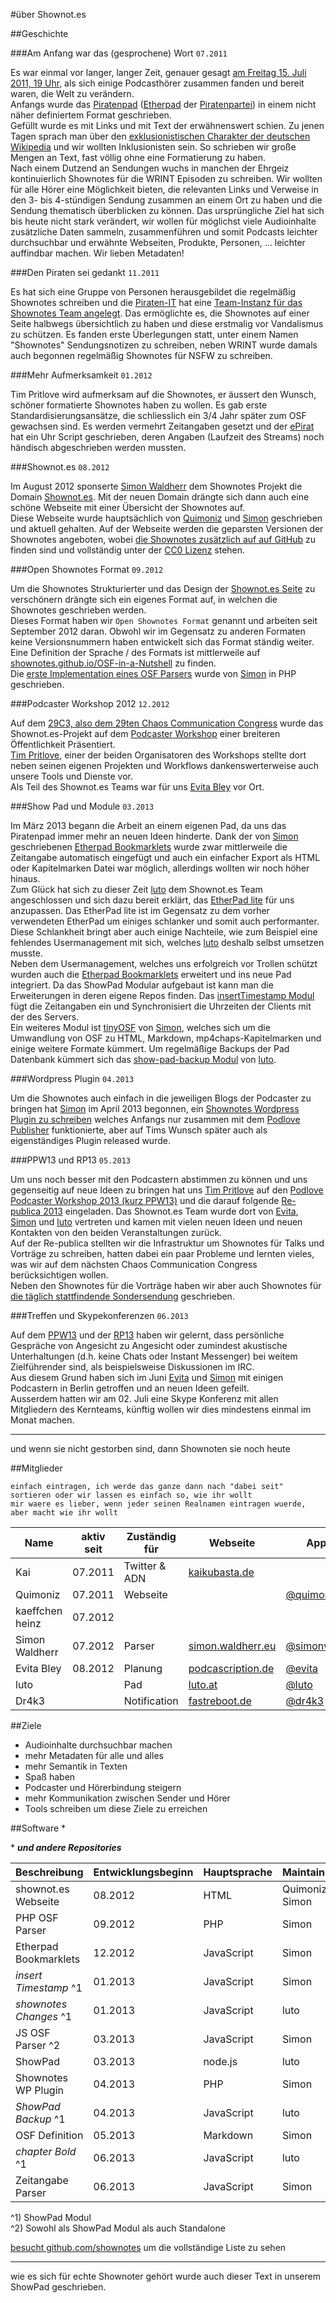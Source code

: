 #über Shownot.es

##Geschichte

###Am Anfang war das (gesprochene) Wort ```07.2011```

Es war einmal vor langer, langer Zeit, genauer gesagt [am Freitag 15. Juli 2011, 19 Uhr](http://www.wrint.de/2011/07/15/kl010011-ferngesprache-iii/#more-301), als sich einige Podcasthörer zusammen fanden und bereit waren, die Welt zu verändern.  
Anfangs wurde das [Piratenpad](http://www.piratenpad.de/) ([Etherpad](http://de.wikipedia.org/wiki/EtherPad) der [Piratenpartei](http://www.piratenpartei.de/)) in einem nicht näher definiertem Format geschrieben.  
Gefüllt wurde es mit Links und mit Text der erwähnenswert schien. Zu jenen Tagen sprach man über den [exklusionistischen Charakter der deutschen Wikipedia](http://de.wiktionary.org/wiki/Exklusionist) und wir wollten Inklusionisten sein. So schrieben wir große Mengen an Text, fast völlig ohne eine Formatierung zu haben.  
Nach einem Dutzend an Sendungen wuchs in manchen der Ehrgeiz kontinuierlich Shownotes für die WRINT Episoden zu schreiben. Wir wollten für alle Hörer eine Möglichkeit bieten, die relevanten Links und Verweise in den 3- bis 4-stündigen Sendung zusammen an einem Ort zu haben und die Sendung thematisch überblicken zu können.
Das ursprüngliche Ziel hat sich bis heute nicht stark verändert, wir wollen für möglichst viele Audioinhalte zusätzliche Daten sammeln, zusammenführen und somit Podcasts leichter durchsuchbar und erwähnte Webseiten, Produkte, Personen, … leichter auffindbar machen. Wir lieben Metadaten!  

###Den Piraten sei gedankt ```11.2011```

Es hat sich eine Gruppe von Personen herausgebildet die regelmäßig Shownotes schreiben und die [Piraten-IT](https://wiki.piratenpartei.de/IT) hat eine [Team-Instanz für das Shownotes Team angelegt](https://shownotes.piratenpad.de/).
Das ermöglichte es, die Shownotes auf einer Seite halbwegs übersichtlich zu haben und diese erstmalig vor Vandalismus zu schützen.
Es fanden erste Überlegungen statt, unter einem Namen "Shownotes"  Sendungsnotizen zu schreiben, neben WRINT wurde damals auch begonnen regelmäßig Shownotes für NSFW zu schreiben.

###Mehr Aufmerksamkeit ```01.2012```

Tim Pritlove wird aufmerksam auf die Shownotes, er äussert den Wunsch, schöner formatierte Shownotes haben zu wollen. Es gab erste Standardisierungsansätze, die schliesslich ein 3/4 Jahr später zum OSF gewachsen sind.
Es werden vermehrt Zeitangaben gesetzt und der [ePirat](http://epirat.de/) hat ein Uhr Script geschrieben, deren Angaben (Laufzeit des Streams) noch händisch abgeschrieben werden mussten.

###Shownot.es ```08.2012```

Im August 2012 sponserte [Simon Waldherr](http://simon.waldherr.eu/) dem Shownotes Projekt die Domain [Shownot.es](http://shownot.es/). Mit der neuen Domain drängte sich dann auch eine schöne Webseite mit einer Übersicht der Shownotes auf.  
Diese Webseite wurde hauptsächlich von [Quimoniz](https://alpha.app.net/quimoniz) und [Simon](http://simon.waldherr.eu/) geschrieben und aktuell gehalten. Auf der Webseite werden die geparsten Versionen der Shownotes angeboten, wobei [die Shownotes zusätzlich auf auf GitHub](https://github.com/shownotes/shownot.es) zu finden sind und vollständig unter der [CC0 Lizenz](http://creativecommons.org/publicdomain/zero/1.0/) stehen.

###Open Shownotes Format ```09.2012```

Um die Shownotes Strukturierter und das Design der [Shownot.es Seite](http://shownot.es/) zu verschönern drängte sich ein eigenes Format auf, in welchen die Shownotes geschrieben werden.  
Dieses Format haben wir ```Open Shownotes Format``` genannt und arbeiten seit September 2012 daran. Obwohl wir im Gegensatz zu anderen Formaten keine Versionsnummern haben entwickelt sich das Format ständig weiter. Eine Definition der Sprache / des Formats ist mittlerweile auf [shownotes.github.io/OSF-in-a-Nutshell](http://shownotes.github.io/OSF-in-a-Nutshell/#deutsch) zu finden.  
Die [erste Implementation eines OSF Parsers](https://github.com/shownotes/OpenShownotesFormat) wurde von [Simon](http://simon.waldherr.eu/) in PHP geschrieben.

###Podcaster Workshop 2012 ```12.2012```

Auf dem [29C3, also dem 29ten Chaos Communication Congress](http://events.ccc.de/category/29c3/) wurde das Shownot.es-Projekt auf dem [Podcaster Workshop](http://events.ccc.de/congress/2012/wiki/Podcaster_Workshop) einer breiteren Öffentlichkeit Präsentiert.   
[Tim Pritlove](http://metaebene.me/timpritlove/), einer der beiden Organisatoren des Workshops stellte dort neben seinen eigenen Projekten und Workflows dankenswerterweise auch unsere Tools und Dienste vor.  
Als Teil des Shownot.es Teams war für uns [Evita Bley](https://alpha.app.net/evita) vor Ort.

###Show Pad und Module ```03.2013```

Im März 2013 begann die Arbeit an einem eigenen Pad, da uns das Piratenpad immer mehr an neuen Ideen hinderte. Dank der von [Simon](http://simon.waldherr.eu/) geschriebenen [Etherpad Bookmarklets](https://github.com/shownotes/EtherpadBookmarklets) wurde zwar mittlerweile die Zeitangabe automatisch eingefügt und auch ein einfacher Export als HTML oder Kapitelmarken Datei war möglich, allerdings wollten wir noch höher hinaus.  
Zum Glück hat sich zu dieser Zeit [luto](http://luto.at/) dem Shownot.es Team angeschlossen und sich dazu bereit erklärt, das [EtherPad lite](https://github.com/ether/etherpad-lite) für uns anzupassen. Das EtherPad lite ist im Gegensatz zu dem vorher verwendeten EtherPad um einiges schlanker und somit auch performanter. Diese Schlankheit bringt aber auch einige Nachteile, wie zum Beispiel eine fehlendes Usermanagement mit sich, welches [luto](http://luto.at/) deshalb selbst umsetzen musste.  
Neben dem Usermanagement, welches uns erfolgreich vor Trollen schützt wurden auch die [Etherpad Bookmarklets](https://github.com/shownotes/EtherpadBookmarklets) erweitert und ins neue Pad integriert. Da das ShowPad Modular aufgebaut ist kann man die Erweiterungen in deren eigene Repos finden. Das [insertTimestamp Modul](https://github.com/shownotes/ep_insertTimestamp) fügt die Zeitangaben ein und Synchronisiert die Uhrzeiten der Clients mit der des Servers.  
Ein weiteres Modul ist [tinyOSF](https://github.com/shownotes/tinyOSF.js) von [Simon](http://simon.waldherr.eu/), welches sich um die Umwandlung von OSF zu HTML, Markdown, mp4chaps-Kapitelmarken und einige weitere Formate kümmert.
Um regelmäßige Backups der Pad Datenbank kümmert sich das [show-pad-backup Modul](https://github.com/shownotes/show-pad-backup) von [luto](http://luto.at/).

###Wordpress Plugin ```04.2013```

Um die Shownotes auch einfach in die jeweiligen Blogs der Podcaster zu bringen hat [Simon](http://simon.waldherr.eu/) im April 2013 begonnen, ein [Shownotes Wordpress Plugin zu schreiben](https://github.com/shownotes/wp-osf-shownotes) welches Anfangs nur zusammen mit dem [Podlove Publisher](https://github.com/podlove/podlove-publisher) funktionierte, aber auf Tims Wunsch später auch als eigenständiges Plugin released wurde.

###PPW13 und RP13 ```05.2013```

Um uns noch besser mit den Podcastern abstimmen zu können und uns gegenseitig auf neue Ideen zu bringen hat uns [Tim Pritlove](http://metaebene.me/timpritlove/) auf den [Podlove Podcaster Workshop 2013 (kurz PPW13)](http://metaebene.me/blog/2013/03/15/podlove-podcaster-workshop/) und die darauf folgende [Re-publica 2013](http://re-publica.de/) eingeladen. Das Shownot.es Team wurde dort von [Evita](https://alpha.app.net/evita), [Simon](http://simon.waldherr.eu/) und [luto](http://luto.at/) vertreten und kamen mit vielen neuen Ideen und neuen Kontakten von den beiden Veranstaltungen zurück.  
Auf der Re-publica stellten wir die Infrastruktur um Shownotes für Talks und Vorträge zu schreiben, hatten dabei ein paar Probleme und lernten vieles, was wir auf dem nächsten Chaos Communication Congress berücksichtigen wollen.  
Neben den Shownotes für die Vorträge haben wir aber auch Shownotes für [die täglich stattfindende Sondersendung](http://die-sondersendung.de/) geschrieben.

###Treffen und Skypekonferenzen ```06.2013```

Auf dem [PPW13](http://metaebene.me/blog/2013/03/15/podlove-podcaster-workshop/) und der [RP13](http://re-publica.de/) haben wir gelernt, dass persönliche Gespräche von Angesicht zu Angesicht oder zumindest akustische Unterhaltungen (d.h. keine Chats oder Instant Messenger) bei weitem Zielführender sind, als beispielsweise Diskussionen im IRC.  
Aus diesem Grund haben sich im Juni [Evita](https://alpha.app.net/evita) und [Simon](http://simon.waldherr.eu/) mit einigen Podcastern in Berlin getroffen und an neuen Ideen gefeilt.  
Ausserdem hatten wir am 02. Juli eine Skype Konferenz mit allen Mitgliedern des Kernteams, künftig wollen wir dies mindestens einmal im Monat machen.

---

und wenn sie nicht gestorben sind, dann Shownoten sie noch heute

##Mitglieder

```einfach eintragen, ich werde das ganze dann nach "dabei seit" sortieren oder wir lassen es einfach so, wie ihr wollt```  
```mir waere es lieber, wenn jeder seinen Realnamen eintragen wuerde, aber macht wie ihr wollt```   

Name             | aktiv seit | Zuständig für | Webseite                                       | App.net                                               | Twitter
-----------------|------------|---------------|------------------------------------------------|-------------------------------------------------------|------------------------
Kai              | 07.2011    | Twitter & ADN | [kaikubasta.de](http://kaikubasta.de/)         |                                                       | [@kaikubasta](http://twitter.com/kaikubasta)
Quimoniz         | 07.2011    | Webseite      |                                                | [@quimoniz](https://alpha.app.net/quimoniz)           | [@quimoniz](https://twitter.com/quimoniz)
kaeffchen heinz  | 07.2012    |               |                                                |                                                       | [@kaeffchen_heinz](https://twitter.com/kaeffchen_heinz)
Simon Waldherr   | 07.2012    | Parser        | [simon.waldherr.eu](http://simon.waldherr.eu/) | [@simonwaldherr](https://alpha.app.net/simonwaldherr) | [@simonwaldherr](https://twitter.com/simonwaldherr)
Evita Bley       | 08.2012    | Planung       | [podcascription.de](http://podcascription.de/) | [@evita](https://alpha.app.net/evita)                 | [@evitabley](https://twitter.com/evitabley)
luto             |            | Pad           | [luto.at](http://luto.at/)                     | [@luto](https://alpha.app.net/luto)                   | [@luutoo](https://twitter.com/luutoo)
Dr4k3            |            | Notification  | [fastreboot.de](http://fastreboot.de/)         | [@dr4k3](https://alpha.app.net/dr4k3)                 | [@dr4k3_LE](https://twitter.com/dr4k3_LE)

##Ziele

* Audioinhalte durchsuchbar machen
* mehr Metadaten für alle und alles
* mehr Semantik in Texten
* Spaß haben
* Podcaster und Hörerbindung steigern
* mehr Kommunikation zwischen Sender und Hörer
* Tools schreiben um diese Ziele zu erreichen


##Software \*

\* ***und andere Repositories***

Beschreibung           | Entwicklungsbeginn | Hauptsprache | Maintainer       | Repo
-----------------------|--------------------|--------------|------------------|------
shownot.es Webseite    | 08.2012            | HTML         | Quimoniz / Simon | [shownot.es](https://github.com/shownotes/shownot.es)
PHP OSF Parser         | 09.2012            | PHP          | Simon            | [OpenShownotesFormat](https://github.com/shownotes/OpenShownotesFormat)
Etherpad Bookmarklets  | 12.2012            | JavaScript   | Simon            | [EtherpadBookmarklets](https://github.com/shownotes/EtherpadBookmarklets)
*insert Timestamp* ^1  | 01.2013            | JavaScript   | Simon            | [ep_insertTimestamp](https://github.com/shownotes/ep_insertTimestamp)
*shownotes Changes* ^1 | 01.2013            | JavaScript   | luto             | [ep_shownotesChanges](https://github.com/shownotes/ep_shownotesChanges)
JS OSF Parser ^2       | 03.2013            | JavaScript   | Simon            | [tinyOSF.js](https://github.com/shownotes/tinyOSF.js)
ShowPad                | 03.2013            | node.js      | luto             | [show-pad](https://github.com/shownotes/show-pad)
Shownotes WP Plugin    | 04.2013            | PHP          | Simon            | [wp-osf-shownotes](https://github.com/SimonWaldherr/wp-osf-shownotes)
*ShowPad  Backup* ^1   | 04.2013            | JavaScript   | luto             | [show-pad-backup](https://github.com/shownotes/show-pad-backup)
OSF Definition         | 05.2013            | Markdown     | Simon            | [OSF-in-a-Nutshell](https://github.com/shownotes/OSF-in-a-Nutshell)
*chapter Bold* ^1      | 06.2013            | JavaScript   | luto             | [ep_chapterBold](https://github.com/shownotes/ep_chapterBold)
Zeitangabe Parser      | 06.2013            | JavaScript   | Simon            | [parseTime.js](https://github.com/SimonWaldherr/parseTime.js)

^1) ShowPad Modul  
^2) Sowohl als ShowPad Modul als auch Standalone  

[besucht github.com/shownotes](https://github.com/shownotes) um die vollständige Liste zu sehen

---
wie es sich für echte Shownoter gehört wurde auch dieser Text in unserem ShowPad geschrieben.


